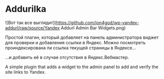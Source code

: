# Addurilka

![Вот так все выглядит](https://github.com/jon4god/wp-yandex-addurl/raw/source/Yandex Addurl Admin Bar Widgets.png)

Простой плагин, который добавляет на панель администратора виджет для проверки и добавления ссылки в Яндекс.
Можно посмотреть проиндексирована ли ссылка текущей страницы в Яндексе...

...и добавить её в случае отсутствия в Яндекс.Вебмастер.

A simple plugin that adds a widget to the admin panel to add and verify the site links to Yandex.
